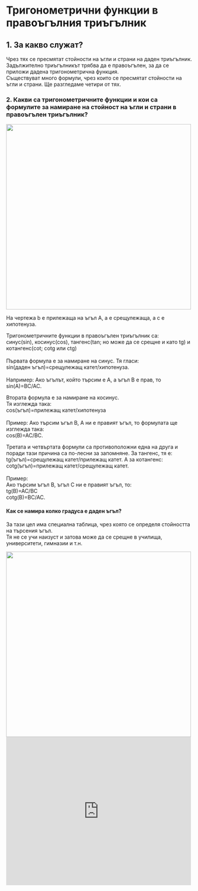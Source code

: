 <!DOCTYPE html>

<html>
<head>
  <meta http-equiv="CONTENT-TYPE" content="text/html; charset=UTF-8">
  <title>Тригонометрични функции в правоъгълния триъгълник</title>
</head>
<body>
  <h1>
    Тригонометрични функции в правоъгълния триъгълник
  </h1>
  
  <h2>1. За какво служат?</h2>
  <p>Чрез тях се пресмятат стойности на ъгли и страни на даден триъгълник.<br>Задължително триъгълникът трябва да е правоъгълен, за да се приложи дадена тригонометрична функция.<br>Съществуват много формули, чрез които се пресмятат стойности на ъгли и страни. Ще разгледаме четири от тях.</p>
  
  <h3>2. Какви са тригонометричните функции и кои са формулите за намиране на стойност на ъгли и страни в правоъгълен триъгълник?</h3>
  <img src="https://i.postimg.cc/wMJwpkV7/Messenger-creation-289-C4-EF7-0371-41-C0-AD64-8-AD54-B3-BC4-D7.jpg" width="500">
  <p>На чертежа b е прилежаща на ъгъл A, a е срещулежаща, а c е хипотенуза.</p>
  <p>Тригонометричните функции в правоъгълен триъгълник са:<br>синус(sin), косинус(cos), тангенс(tan; но може да се срещне и като tg) и котангенс(cot; cotg или ctg)<br><br>Първата формула е за намиране на синус. Тя гласи: <br>sin(даден ъгъл)=срещулежащ катет/хипотенуза.<br><br>Например: Ако ъгълът, който търсим е A, а ъгъл B е прав, то sin(A)=BC/AC.</p>
  
  <p>Втората формула е за намиране на косинус.<br>Тя изглежда така: <br>cos(ъгъл)=прилежащ катет/хипотенуза<br><br>Пример: Ако търсим ъгъл B, A ни е правият ъгъл, то формулата ще изглежда така: <br>cos(B)=AC/BC. </p>
  
  <p>Третата и четвъртата формули са противоположни една на друга и поради тази причина са по-лесни за запомняне. За тангенс, тя е: <br> tg(ъгъл)=срещулежащ катет/прилежащ катет. А за котангенс: <br>cotg(ъгъл)=прилежащ катет/срещулежащ катет.<br><br> Пример:<br> Ако търсим ъгъл B, ъгъл C ни е правият ъгъл, то: <br>tg(B)=AC/BC<br>cotg(B)=BC/AC.</p>
  
  <h4>Как се намира колко градуса е даден ъгъл?</h4>
  <p>За тази цел има специална таблица, чрез която се определя стойността на търсения ъгъл.<br>Тя не се учи наизуст и затова може да се срещне в училища, университети, гимназии и т.н.</p>
  <img src="https://i.postimg.cc/RC38d7cr/Messenger-creation-D4-A8-A080-F47-F-4-DE0-9-C15-D36-D46-B3-DE96.jpg" width="500">
 
 
  <iframe width="500" height="400" src="https://youtube.com/embed/i8ZS--6VUs4?si=ZX2GUyauLNLRCWCT" title="Трик за запомняне на тригонометричната таблица" frameborder="0" allow="accelerometer; autoplay; clipboard-write; encrypted-media; gyroscope; picture-in-picture" allowfullscreen></iframe>
  
</body>
</html>
